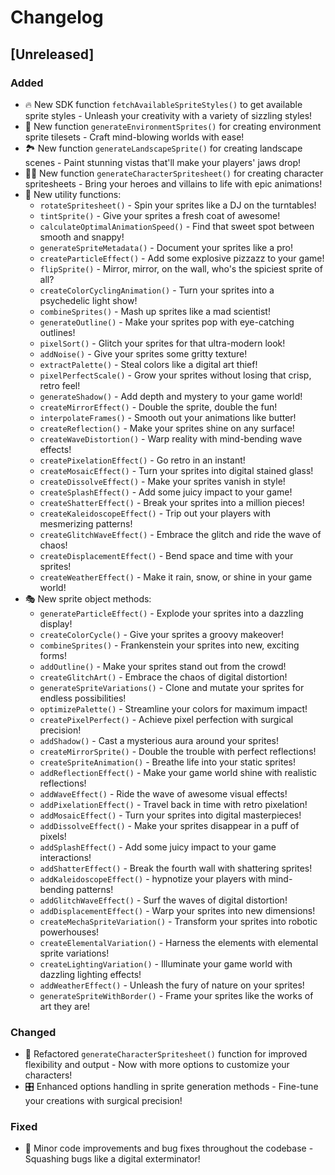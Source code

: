 # Changelog

## [Unreleased]

### Added
- 🔥 New SDK function `fetchAvailableSpriteStyles()` to get available sprite styles - Unleash your creativity with a variety of sizzling styles!
- 🌋 New function `generateEnvironmentSprites()` for creating environment sprite tilesets - Craft mind-blowing worlds with ease!
- 🏞️ New function `generateLandscapeSprite()` for creating landscape scenes - Paint stunning vistas that'll make your players' jaws drop!
- 🦸‍♂️ New function `generateCharacterSpritesheet()` for creating character spritesheets - Bring your heroes and villains to life with epic animations!
- 🧰 New utility functions:
  - `rotateSpritesheet()` - Spin your sprites like a DJ on the turntables!
  - `tintSprite()` - Give your sprites a fresh coat of awesome!
  - `calculateOptimalAnimationSpeed()` - Find that sweet spot between smooth and snappy!
  - `generateSpriteMetadata()` - Document your sprites like a pro!
  - `createParticleEffect()` - Add some explosive pizzazz to your game!
  - `flipSprite()` - Mirror, mirror, on the wall, who's the spiciest sprite of all?
  - `createColorCyclingAnimation()` - Turn your sprites into a psychedelic light show!
  - `combineSprites()` - Mash up sprites like a mad scientist!
  - `generateOutline()` - Make your sprites pop with eye-catching outlines!
  - `pixelSort()` - Glitch your sprites for that ultra-modern look!
  - `addNoise()` - Give your sprites some gritty texture!
  - `extractPalette()` - Steal colors like a digital art thief!
  - `pixelPerfectScale()` - Grow your sprites without losing that crisp, retro feel!
  - `generateShadow()` - Add depth and mystery to your game world!
  - `createMirrorEffect()` - Double the sprite, double the fun!
  - `interpolateFrames()` - Smooth out your animations like butter!
  - `createReflection()` - Make your sprites shine on any surface!
  - `createWaveDistortion()` - Warp reality with mind-bending wave effects!
  - `createPixelationEffect()` - Go retro in an instant!
  - `createMosaicEffect()` - Turn your sprites into digital stained glass!
  - `createDissolveEffect()` - Make your sprites vanish in style!
  - `createSplashEffect()` - Add some juicy impact to your game!
  - `createShatterEffect()` - Break your sprites into a million pieces!
  - `createKaleidoscopeEffect()` - Trip out your players with mesmerizing patterns!
  - `createGlitchWaveEffect()` - Embrace the glitch and ride the wave of chaos!
  - `createDisplacementEffect()` - Bend space and time with your sprites!
  - `createWeatherEffect()` - Make it rain, snow, or shine in your game world!
- 🎭 New sprite object methods:
  - `generateParticleEffect()` - Explode your sprites into a dazzling display!
  - `createColorCycle()` - Give your sprites a groovy makeover!
  - `combineSprites()` - Frankenstein your sprites into new, exciting forms!
  - `addOutline()` - Make your sprites stand out from the crowd!
  - `createGlitchArt()` - Embrace the chaos of digital distortion!
  - `generateSpriteVariations()` - Clone and mutate your sprites for endless possibilities!
  - `optimizePalette()` - Streamline your colors for maximum impact!
  - `createPixelPerfect()` - Achieve pixel perfection with surgical precision!
  - `addShadow()` - Cast a mysterious aura around your sprites!
  - `createMirrorSprite()` - Double the trouble with perfect reflections!
  - `createSpriteAnimation()` - Breathe life into your static sprites!
  - `addReflectionEffect()` - Make your game world shine with realistic reflections!
  - `addWaveEffect()` - Ride the wave of awesome visual effects!
  - `addPixelationEffect()` - Travel back in time with retro pixelation!
  - `addMosaicEffect()` - Turn your sprites into digital masterpieces!
  - `addDissolveEffect()` - Make your sprites disappear in a puff of pixels!
  - `addSplashEffect()` - Add some juicy impact to your game interactions!
  - `addShatterEffect()` - Break the fourth wall with shattering sprites!
  - `addKaleidoscopeEffect()` - hypnotize your players with mind-bending patterns!
  - `addGlitchWaveEffect()` - Surf the waves of digital distortion!
  - `addDisplacementEffect()` - Warp your sprites into new dimensions!
  - `createMechaSpriteVariation()` - Transform your sprites into robotic powerhouses!
  - `createElementalVariation()` - Harness the elements with elemental sprite variations!
  - `createLightingVariation()` - Illuminate your game world with dazzling lighting effects!
  - `addWeatherEffect()` - Unleash the fury of nature on your sprites!
  - `generateSpriteWithBorder()` - Frame your sprites like the works of art they are!

### Changed
- 🔧 Refactored `generateCharacterSpritesheet()` function for improved flexibility and output - Now with more options to customize your characters!
- 🎛️ Enhanced options handling in sprite generation methods - Fine-tune your creations with surgical precision!

### Fixed
- 🐛 Minor code improvements and bug fixes throughout the codebase - Squashing bugs like a digital exterminator!
